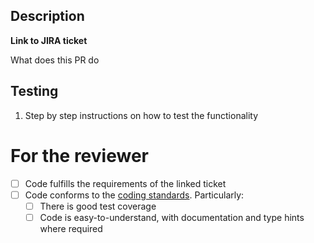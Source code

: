 Description
---
**Link to JIRA ticket**

What does this PR do

Testing
---
1. Step by step instructions on how to test the functionality

For the reviewer
====
- [ ] Code fulfills the requirements of the linked ticket
- [ ] Code conforms to the [coding standards](../CONTRIBUTING.md#coding-standards). Particularly:
   - [ ] There is good test coverage
   - [ ] Code is easy-to-understand, with documentation and type hints where required
